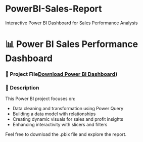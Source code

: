 # PowerBI-Sales-Report
Interactive Power BI Dashboard for Sales Performance Analysis
# 📊 Power BI Sales Performance Dashboard

### 📁 Project File[Download Power BI Dashboard](Power%20BI%20Sales%20Analysis.pbix))

### 🧠 Description
This Power BI project focuses on:
- Data cleaning and transformation using Power Query
- Building a data model with relationships
- Creating dynamic visuals for sales and profit insights
- Enhancing interactivity with slicers and filters

Feel free to download the .pbix file and explore the report.
